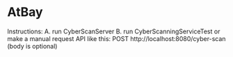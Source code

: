 # AtBay
Instructions: 
A. run CyberScanServer 
B. run CyberScanningServiceTest or make a manual request API like this: POST http://localhost:8080/cyber-scan (body is optional)
